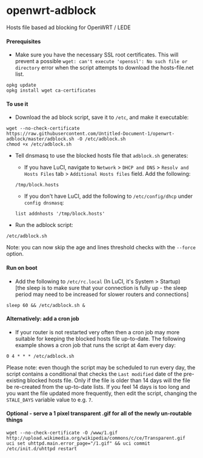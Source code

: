 # openwrt-adblock
Hosts file based ad blocking for OpenWRT / LEDE

#### Prerequisites ####
* Make sure you have the necessary SSL root certificates. This will prevent a possible ```wget: can't execute 'openssl': No such file or directory``` error when the script attempts to download the hosts-file.net list.

```
opkg update
opkg install wget ca-certificates
```

#### To use it ####

* Download the ad block script, save it to ```/etc```, and make it executable:
```
wget --no-check-certificate https://raw.githubusercontent.com/Untitled-Document-1/openwrt-adblock/master/adblock.sh -O /etc/adblock.sh
chmod +x /etc/adblock.sh
```

* Tell dnsmasq to use the blocked hosts file that ```adblock.sh``` generates:
    * If you have LuCI, navigate to ```Network``` > ```DHCP and DNS``` > ```Resolv and Hosts Files``` tab > ```Additional Hosts files``` field. Add the following:
    ```
    /tmp/block.hosts
    ```
    * If you don't have LuCI, add the following to ```/etc/config/dhcp``` under ```config dnsmasq```:
    ```
    list addnhosts '/tmp/block.hosts'
    ```

* Run the adblock script:
```
/etc/adblock.sh
```

Note: you can now skip the age and lines threshold checks with the ```--force``` option.

#### Run on boot ####
* Add the following to ```/etc/rc.local``` (In LuCI, it's System > Startup)  
[the sleep is to make sure that your connection is fully up - the sleep period may need to be increased for slower routers and connections]
```
sleep 60 && /etc/adblock.sh &
```
#### Alternatively: add a cron job ####
* If your router is not restarted very often then a cron job may more suitable for keeping the blocked hosts file up-to-date. The following example shows a cron job that runs the script at 4am every day:
````
0 4 * * * /etc/adblock.sh
````
Please note: even though the script may be scheduled to run every day, the script contains a conditional that checks the ```Last modified``` date of the pre-existing blocked hosts file. Only if the file is older than 14 days will the file be re-created from the up-to-date lists. If you feel 14 days is too long and you want the file updated more frequently, then edit the script, changing the ```STALE_DAYS``` variable value to e.g. ```7```.

#### Optional - serve a 1 pixel transparent .gif for all of the newly un-routable things ####
```
wget --no-check-certificate -O /www/1.gif http://upload.wikimedia.org/wikipedia/commons/c/ce/Transparent.gif
uci set uhttpd.main.error_page="/1.gif" && uci commit
/etc/init.d/uhttpd restart
```
